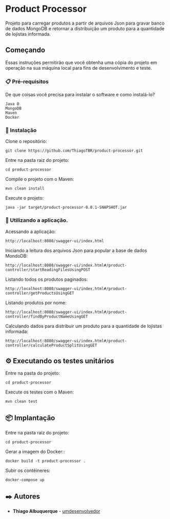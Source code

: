 # Product Processor

Projeto para carregar produtos a partir de arquivos Json para gravar banco de dados MongoDB e retornar a distribuição um produto para a quantidade de lojistas informada.

## Começando

Essas instruções permitirão que você obtenha uma cópia do projeto em operação na sua máquina local para fins de desenvolvimento e teste.


### 📋 Pré-requisitos

De que coisas você precisa para instalar o software e como instalá-lo?

```
Java 8
MongoDB
Maven
Docker
```

### 🔧 Instalação

Clone o repositório:

```
git clone https://github.com/ThiagoTBR/product-processor.git
```

Entre na pasta raiz do projeto:

```
cd product-processor
```

Compile o projeto com o Maven:

```
mvn clean install
```

Execute o projeto:

```
java -jar target/product-processor-0.0.1-SNAPSHOT.jar

```

### 🚀 Utilizando a aplicação.

Acessando a aplicação:

```
http://localhost:8080/swagger-ui/index.html

```

Iniciando a leitura dos arquivos Json para popular a base de dados MondoDB:

```
http://localhost:8080/swagger-ui/index.html#/product-controller/startReadingFilesUsingPOST

```

Listando todos os produtos paginados:

```
http://localhost:8080/swagger-ui/index.html#/product-controller/getProductsUsingGET

```

Listando produtos por nome:

```
http://localhost:8080/swagger-ui/index.html#/product-controller/findByProductNameUsingGET

```

Calculando dados para distribuir um produto para a quantidade de lojistas informada:

```
http://localhost:8080/swagger-ui/index.html#/product-controller/calculateProductSplitUsingGET

```



## ⚙️ Executando os testes unitários

Entre na pasta do projeto:

```
cd product-processor
```

Execute os testes com o Maven:

```
mvn clean test
```

## 📦 Implantação

Entre na pasta raiz do projeto:

```
cd product-processor
```

Gerar a imagem do Docker::

```
docker build -t product-processor .
```

Subir os contêineres:

```
docker-compose up
```

## ✒️ Autores

* **Thiago Albuquerque** - [umdesenvolvedor](https://github.com/linkParaPerfil)

